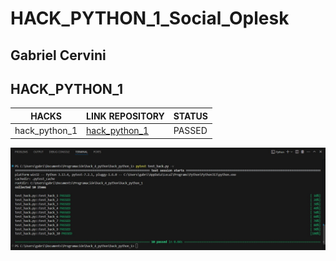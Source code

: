 # HACK_PYTHON_1_Social_Oplesk

## Gabriel Cervini

## HACK_PYTHON_1

<hdr>

| HACKS | LINK REPOSITORY |STATUS|
| ------ | ------ | ------ |
| hack_python_1 | [hack_python_1](https://github.com/Gabrielcg20/hack_python_1) |PASSED|

![Test Passed](https://github.com/Gabrielcg20/hack_python_1/blob/main/test_hack_passed.jpg)
